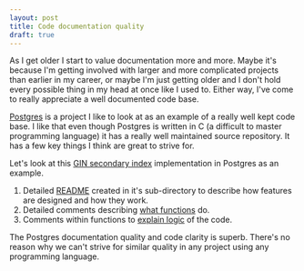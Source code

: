 ```yaml
---
layout: post
title: Code documentation quality
draft: true
---
```


As I get older I start to value documentation more and more. Maybe it's because I'm getting involved with larger and more complicated projects than earlier in my career, or maybe I'm just getting older and I don't hold every possible thing in my head at once like I used to. Either way, I've come to really appreciate a well documented code base.

[Postgres](https://github.com/postgres/postgres) is a project I like to look at as an example of a really well kept code base. I like that even though Postgres is written in C (a difficult to master programming language) it has a really well maintained source repository. It has a few key things I think are great to strive for.

Let's look at this [GIN secondary index](https://github.com/postgres/postgres/tree/master/src/backend/access/gin) implementation in Postgres as an example.

1. Detailed [README](https://github.com/postgres/postgres/blob/master/src/backend/access/gin/README) created in it's sub-directory to describe how features are designed and how they work.
1. Detailed comments describing [what functions](https://github.com/postgres/postgres/blob/master/src/backend/access/gin/ginbtree.c#L65) do.
1. Comments within functions to [explain logic](https://github.com/postgres/postgres/blob/master/src/backend/access/gin/ginbtree.c#L99) of the code.

The Postgres documentation quality and code clarity is superb. There's no reason why we can't strive for similar quality in any project using any programming language.
